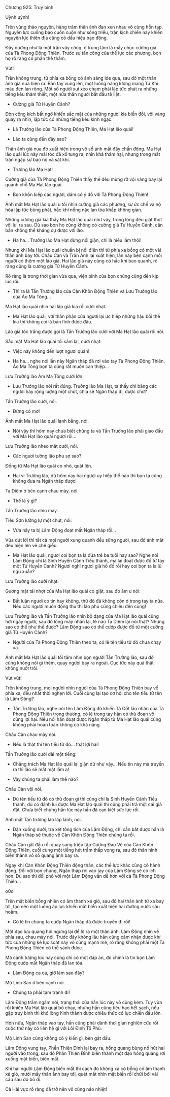 




Chương 925: Truy binh


Uỳnh uỳnh!

Trên vùng thảo nguyên, hàng trăm thân ảnh đan xen nhau vô cùng hỗn tạp. Nguyên lực cuồng bạo cuồn cuộn như sóng triều, trận kịch chiến này khiến nguyên lực thiên địa cũng có dấu hiệu bạo động.

Đây dường như là một trận vây công, ở trung tâm là mấy chục cường giả của Tà Phong Động Thiên. Trước sự tấn công của thế lực các phương, bọn họ rõ ràng có phần thê thảm.

Vút!

Trên không trung, từ phía xa bỗng có ánh sáng lóe qua, sau đó một thân ảnh già nua hiện ra. Bàn tay vung lên, một luồng năng lượng mang Tử Khí màu đen lan rộng. Một số người xui xẻo chạm phải lập tức phát ra những tiếng kêu thảm thiết, một nửa thân người bắt đầu tê liệt.

- Cường giả Tử Huyền Cảnh?

Đòn công kích bất ngờ khiến sắc mặt của những người kia biến đổi, vội vàng quay ra nhìn, lập tức có những tiếng kêu kinh ngạc:

- Là Trưởng lão của Tà Phong Động Thiên, Ma Hạt lão quái!

- Lão ta cũng đến đây sao?

Thân ảnh già nua đó xuất hiện trong vô số ánh mắt đầy chấn động. Ma Hạt lão quái lúc này mái tóc đã xổ tung ra, nhìn khá thảm hại, nhưng trong mắt tràn ngập sự bạo nộ và sát khí.

- Trưởng lão Ma Hạt!

Cường giả của Tà Phong Động Thiên thấy thế đều mừng rỡ vội vàng bay lại quanh chỗ Ma Hạt lão quái.

- Bọn khốn kiếp các ngươi, dám có ý đồ với Tà Phong Động Thiên!

Ánh mắt Ma Hạt lão quái u tối nhìn cường giả các phương, sự ức chế và nộ hỏa lập tức bùng phát, hắc khí nồng nặc lan tỏa khắp không gian.

Những cường giả kia thấy Ma Hạt lão quái như vậy, trong lòng đều giật thót vội lùi ra sau. Dù sao bọn họ cũng không có cường giả Tử Huyền Cảnh, căn bản không thể kháng cự được với lão.

- Ha ha… Trưởng lão Ma Hạt đừng nổi giận, chỉ là hiểu lầm thôi!

Nhưng khi Ma Hạt lão quái chuẩn bị nổi điên thì từ phía xa bỗng có một vài thân ảnh bay tới. Châu Càn và Trần Ảnh lại xuất hiện, lần này bên cạnh mỗi người có thêm một lão giả. Hai lão giả này cùng có hắc khí bao quanh, rõ ràng cũng là cường giả Tử Huyền Cảnh.

Rõ ràng là trong thời gian vừa qua, viện binh của bọn chúng cũng đến kịp lúc rồi.

- Thì ra là Tần Trưởng lão của Càn Khôn Động Thiên và Lưu Trưởng lão của Ảo Ma Tông…

Ma Hạt lão quái nhìn hai lão giả kia rồi cười nhạt.

- Ma Hạt lão quái, với thân phận của ngươi lại ức hiếp những hậu bối thế kia thì không coi là bản lĩnh được đâu.

Lão giả tóc trắng được gọi là Tần Trưởng lão cười với Ma Hạt lão quái rồi nói.

Sắc mặt Ma Hạt lão quái tối sầm lại, cười nhạt:

- Việc này không đến lượt ngươi quản!

- Ha ha… nghe nói lần này Ngân tháp đã rơi vào tay Tà Phong Động Thiên. Ảo Ma Tông bọn ta cũng rất muốn can thiệp…

Lưu Trưởng lão Ảm Ma Tông cười lớn.

- Lưu Trưởng lão nói rất đúng. Trưởng lão Ma Hạt, ta thấy chi bằng các ngươi hãy rộng lượng một chút, chia sẽ Ngân tháp đi, được chứ?

Tần Trưởng lão cười, nói.

- Đừng có mơ!

Ánh mắt Ma Hạt lão quái lạnh bằng, nói.

- Nói vậy thì hôm nay chưa biết chừng ta và Tần Trưởng lão phải giao đấu với Ma Hạt lão quái ngươi rồi…

Lưu Trưởng lão nheo mắt cười, nói.

- Các ngươi tưởng lão phu sợ sao?

Đồng tử Ma Hạt lão quái co nhỏ, quát lên.

- Hai vị Trưởng lão, dù hôm nay hai người uy hiếp thế nào thì bọn ta cũng không đưa ra Ngân tháp được!

Tạ Diêm ở bên cạnh chau mày, nói.

- Thế là ý gì?

Tần Trưởng lão nhíu mày.

Tiêu Sơn lưỡng lự một chút, nói:

- Vừa nãy ta bị Lâm Động đoạt mất Ngân tháp rồi…

Vừa dứt lời thì tất cả mọi người xung quanh đều sững người, sau đó ánh mắt đều hiện lên vẻ chế giễu.

- Ma Hạt lão quái, ngươi coi bọn ta là đứa trẻ ba tuổi hay sao? Nghe nói Lâm Động chỉ là Sinh Huyền Cảnh Tiểu thành, mà lại đoạt được đồ từ tay một Tử Huyền Cảnh? Ngươi nghĩ ngươi già hồ đồ rồi hay coi bọn ta là lũ ngu xuẩn?

Lưu Trưởng lão cười nhạt.

Gương mặt tái nhợt của Ma Hạt lão quái co giật, sau đó âm u nói:

- Bất luận ngươi có tin hay không, thứ đó đã không còn ở trong tay ta nữa. Nếu các ngươi muốn động thủ thì lão phu cũng chiều đến cùng!

Lưu Trưởng lão và Tần Trưởng lão nhìn bộ dạng của Ma Hạt lão quái cũng hơi ngây người, sau đó lông mày nhăn lại, lẽ nào Tạ Diêm lại nói thật? Nhưng sao có thể như thế được? Lâm Động sao có thể cướp được đồ từ một cường giả Tử Huyền Cảnh?

- Người của Tà Phong Động Thiên theo ta, có lẽ tên tiểu tử đó chưa chạy xa.

Ánh mắt Ma Hạt lão quái tối tăm nhìn bọn người Tần Trưởng lão, sau đó cũng không nói gì thêm, quay người bay ra ngoài. Cục tức này quả thật không nuốt trôi.

Vút vút!

Trên không trung, mọi người nhìn người của Tà Phong Động Thiên bay về phía xa, đều nhất thời nghẹn lời. Cuối cùng lại tạo cơ hội cho tên tiểu tử tên là Lâm Động?

- Tần Trưởng lão, nghe nói tên Lâm Động đó khiến Tà Cốt lão nhân của Tà Phong Động Thiên trọng thương, có lẽ trong tay hắn có thủ đoạn vô cùng lợi hại. Nếu nói hắn đoạt được Ngân tháp từ Ma Hạt lão quái cũng không phải hoàn toàn không có khả năng.

Châu Càn chau mày nói.

- Nếu là thật thì tên tiểu tử đó… thật lợi hại!

Tần Trưởng lão cười dài một tiếng:

- Chẳng trách Ma Hạt lão quái lại giận dữ như vậy… Nếu tin này mà truyền ra thì lão sẽ mất mặt lắm a!

- Vậy chúng ta phải làm thế nào?

Châu Càn vội nói.

- Dù tên tiểu tử đó có thủ đoạn gì thì cũng chỉ là Sinh Huyền Cảnh Tiểu thành, dù có đánh lui được Ma Hạt lão quái thì cũng phải trả một cái giá đắt. Chưa biết chừng hắn lúc này hắn đã cạn kiệt sức lực rồi.

Ánh mắt Tần trường lão lấp lánh, nói.

- Dặn xuống dưới, tra xét tông tích của Lâm Động, chỉ cần bắt được hắn là Ngân tháp sẽ thuộc về Càn Khôn Động Thiên chúng ta rồi.

Châu Càn gật đầu rồi quay sang triệu tập Cương Đao Vệ của Càn Khôn Động Thiên, cuối cùng một tiếng hét trầm thấp vọng ra, sau đó thân hình biến thành vô số quang ảnh bay ra.

Ngay khi Càn Khôn Động Thiên động thân, các thế lực khác cũng có hành động. Đối với bọn chúng, Ngân tháp rơi vào tay của Lâm Động sẽ có ích hơn. Dù sao thì đối phó với một Lâm Động vẫn dễ hơn với cả Tà Phong Động Thiên…

o0o

Trên mặt biển bỗng nhiên có âm thanh xé gió, sau đó hai thân ảnh từ xa bay tới, tạo nên một luồng áp lực khiến mặt biển xuất hiện hai đường nước sâu hoắm.

- Có lẽ tin chúng ta cướp Ngân tháp đã được truyền đi rồi!

Một đạo lưu quang hơi ngừng lại để lộ ra một thân ảnh. Lâm Động nhìn về phía sau, chau mày nói. Trước đây không lâu hắn cũng cảm nhận được khí tức của những kẻ lục soát này vô cùng mạnh mẽ, rõ ràng không phải một Tà Phong Động Thiên có thể sánh được.

Mà cảnh tượng lúc này cũng chỉ có một đáp án, đó chính là tin bọn Lâm Động cướp mất Ngân tháp đã lan tỏa.

- Lâm Động ca ca, giờ làm sao đây?

Mộ Linh San ở bên cạnh nói.

- Chúng ta phải tạm tránh đi!

Lâm Động trầm ngâm nói, trạng thái của hắn lúc này vô cùng kém. Tuy vừa rồi khiến Ma Hạt lão quái bỏ chạy, nhưng hắn cũng tiêu hao hết sạch, nếu gặp truy binh thì khó lòng hình thành được chiêu thức có lực chiến đấu lớn.

Hơn nữa, Ngân tháp vào tay, hắn cũng phải dành thời gian nghiên cứu rốt cuộc thứ này có liên hệ gì với Lôi Đình Tổ Phù.

Mộ Linh San cũng không có ý kiến gì, bèn gật đầu.

Lâm Động vung tay, Phần Thiên Đỉnh lại bay ra, hồng quang bùng nổ hút hai người vào trong, sau đó Phần Thiên Đỉnh biến thành một đạo hồng quang rơi xuống mặt biển, biến mất.

Khi hai người Lâm Động biến mất thì cách đó không xa có bỗng có âm thanh xé gió, mười mấy thân ảnh bay tới, quét mắt nhìn mặt biển rồi chửi bới vài câu sau đó bỏ đi.

Cả Hải vực rõ ràng đã trở nên vô cùng náo nhiệt!




